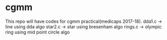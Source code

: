 # cgmm
This repo will have codes for cgmm practical(medicaps 2017-18).
dda1.c -> line using dda algo
star2.c -> star using bresenham algo
rings.c -> olympic ring using mid point circle algo
